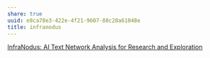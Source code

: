 ```yaml
---
share: true
uuid: e8ca78e3-422e-4f21-9607-88c20a61048e
title: infranodus
---
```

[InfraNodus: AI Text Network Analysis for Research and Exploration](https://infranodus.com/#)
